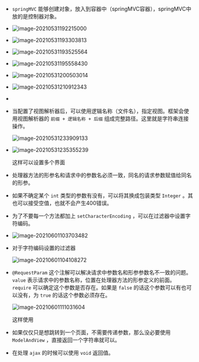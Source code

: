 + `springMVC` 能够创建对象，放入到容器中（springMVC容器），springMVC中放的是控制器对象。

+ ![image-20210531192215000](https://cdn.jsdelivr.net/gh/smallzhong/new-picgo-pic-bed@master//image-20210531192215000.png)

+ ![image-20210531193303813](https://cdn.jsdelivr.net/gh/smallzhong/new-picgo-pic-bed@master//image-20210531193303813.png)

+ ![image-20210531193525564](https://cdn.jsdelivr.net/gh/smallzhong/new-picgo-pic-bed@master//image-20210531193525564.png)

+ ![image-20210531195558430](https://cdn.jsdelivr.net/gh/smallzhong/new-picgo-pic-bed@master//image-20210531195558430.png)

+ ![image-20210531200503014](https://cdn.jsdelivr.net/gh/smallzhong/new-picgo-pic-bed@master//image-20210531200503014.png)

+ ![image-20210531210912343](https://cdn.jsdelivr.net/gh/smallzhong/new-picgo-pic-bed@master//image-20210531210912343.png)

+ 

+ 当配置了视图解析器后，可以使用逻辑名称（文件名），指定视图。框架会使用视图解析器的 `前缀 + 逻辑名称 + 后缀` 组成完整路径。这里就是字符串连接操作。

  ![image-20210531233909133](https://cdn.jsdelivr.net/gh/smallzhong/new-picgo-pic-bed@master//image-20210531233909133.png)

+ ![image-20210531235355239](https://cdn.jsdelivr.net/gh/smallzhong/new-picgo-pic-bed@master//image-20210531235355239.png)

  这样可以设置多个界面
  
+ 处理器方法的形参名和请求中的参数名必须一致，同名的请求参数赋值给同名的形参。

+ 如果不确定某个 `int` 类型的参数有没有，可以将其换成包装类型 `Integer` 。其也可以接受空值，也就不会产生400错误。

+ 为了不要每一个方法都加上 `setCharacterEncoding` ，可以在过滤器中设置字符编码。

+ ![image-20210601103703482](https://cdn.jsdelivr.net/gh/smallzhong/new-picgo-pic-bed@master//image-20210601103703482.png)

+ 对于字符编码设置的过滤器

  ![image-20210601104108272](C:\Users\雨初\AppData\Roaming\Typora\typora-user-images\image-20210601104108272.png)

+ `@RequestParam` 这个注解可以解决请求中参数名和形参参数名不一致的问题。 `value` 表示请求中的参数名称，位置在处理器方法的形参定义的前面。 `require` 可以确定这个参数是否存在。如果是 `false` 的话这个参数可以有也可以没有，为 `true` 的话这个参数必须存在。

  ![image-20210601111031604](https://cdn.jsdelivr.net/gh/smallzhong/new-picgo-pic-bed@master//image-20210601111031604.png)

  这样使用

+ 如果仅仅只是想跳转到一个页面，不需要传递参数，那么没必要使用 `ModelAndView` ，直接返回一个字符串就可以。

+ 在处理 `ajax` 的时候可以使用 `void` 返回值。
